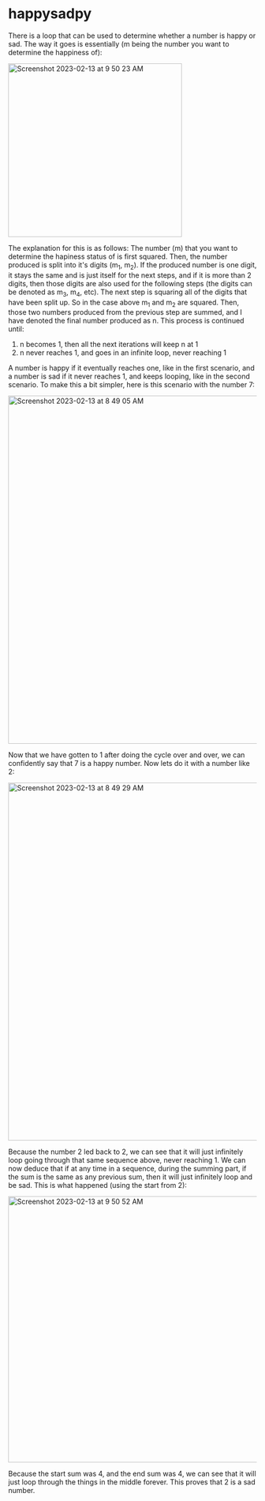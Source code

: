 # happysadpy

There is a loop that can be used to determine whether a number is happy or sad. The way it goes is essentially (m being the number you want to determine the happiness of):

<img width="352" alt="Screenshot 2023-02-13 at 9 50 23 AM" src="https://user-images.githubusercontent.com/115837698/218490422-cc36ce8d-c2f5-4e93-8a44-8a3eba8e9c44.png">

The explanation for this is as follows: The number (m) that you want to determine the hapiness status of is first squared. Then, the number produced is split into it's digits (m<sub>1</sub>, m<sub>2</sub>). If the produced number is one digit, it stays the same and is just itself for the next steps, and if it is more than 2 digits, then those digits are also used for the following steps (the digits can be denoted as m<sub>3</sub>, m<sub>4</sub>, etc). The next step is squaring all of the digits that have been split up. So in the case above m<sub>1</sub> and m<sub>2</sub> are squared. Then, those two numbers produced from the previous step are summed, and I have denoted the final number produced as n. This process is continued until:

1. n becomes 1, then all the next iterations will keep n at 1
2. n never reaches 1, and goes in an infinite loop, never reaching 1

A number is happy if it eventually reaches one, like in the first scenario, and a number is sad if it never reaches 1, and keeps looping, like in the second scenario. To make this a bit simpler, here is this scenario with the number 7:

<img width="706" alt="Screenshot 2023-02-13 at 8 49 05 AM" src="https://user-images.githubusercontent.com/115837698/218475170-53c07fb3-d668-4539-9119-976eca121478.png">

Now that we have gotten to 1 after doing the cycle over and over, we can confidently say that 7 is a happy number. Now lets do it with a number like 2:

<img width="726" alt="Screenshot 2023-02-13 at 8 49 29 AM" src="https://user-images.githubusercontent.com/115837698/218475257-3a61b73b-d17a-4aa2-8a36-73a1e4a4a11f.png">

Because the number 2 led back to 2, we can see that it will just infinitely loop going through that same sequence above, never reaching 1. We can now deduce that if at any time in a sequence, during the summing part, if the sum is the same as any previous sum, then it will just infinitely loop and be sad. This is what happened (using the start from 2):

<img width="540" alt="Screenshot 2023-02-13 at 9 50 52 AM" src="https://user-images.githubusercontent.com/115837698/218490530-a9117f62-0600-45cf-aa24-a8554b2efe21.png">

Because the start sum was 4, and the end sum was 4, we can see that it will just loop through the things in the middle forever. This proves that 2 is a sad number.
